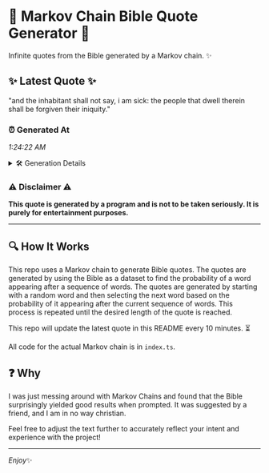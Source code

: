 # 📖 Markov Chain Bible Quote Generator 📖

Infinite quotes from the Bible generated by a Markov chain. ✨

## ✨ Latest Quote ✨
"and the inhabitant shall not say, i am sick: the people that dwell therein shall be forgiven their iniquity."

### ⏰ Generated At
*1:24:22 AM*

<details>
    <summary>🛠️ Generation Details</summary>
    <p>
        <strong>🌱 Seed:</strong> and<br>
        <strong>🔄 Iterations:</strong> 18<br>
        <strong>📜 Context History:</strong><br>[ and ]: the<br>[ and, the ]: inhabitant<br>[ and, the, inhabitant ]: shall<br>[ and, the, inhabitant, shall ]: not<br>[ and, the, inhabitant, shall, not ]: say,<br>[ and, the, inhabitant, shall, not, say, ]: i<br>[ the, inhabitant, shall, not, say,, i ]: am<br>[ inhabitant, shall, not, say,, i, am ]: sick:<br>[ shall, not, say,, i, am, sick: ]: the<br>[ not, say,, i, am, sick:, the ]: people<br>[ say,, i, am, sick:, the, people ]: that<br>[ i, am, sick:, the, people, that ]: dwell<br>[ am, sick:, the, people, that, dwell ]: therein<br>[ sick:, the, people, that, dwell, therein ]: shall<br>[ the, people, that, dwell, therein, shall ]: be<br>[ people, that, dwell, therein, shall, be ]: forgiven<br>[ that, dwell, therein, shall, be, forgiven ]: their<br>[ dwell, therein, shall, be, forgiven, their ]: iniquity.<br>
    </p>
</details>

### ⚠️ Disclaimer ⚠️
**This quote is generated by a program and is not to be taken seriously. It is purely for entertainment purposes.**

---

## 🔍 How It Works

This repo uses a Markov chain to generate Bible quotes. The quotes are generated by using the Bible as a dataset to find the probability of a word appearing after a sequence of words. The quotes are generated by starting with a random word and then selecting the next word based on the probability of it appearing after the current sequence of words. This process is repeated until the desired length of the quote is reached.

This repo will update the latest quote in this README every 10 minutes. ⏳

All code for the actual Markov chain is in `index.ts`.

## ❓ Why

I was just messing around with Markov Chains and found that the Bible surprisingly yielded good results when prompted. 
It was suggested by a friend, and I am in no way christian.

Feel free to adjust the text further to accurately reflect your intent and experience with the project!

---

*Enjoy*✨
